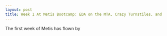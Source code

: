 ```yaml
---
layout: post
title: Week 1 At Metis Bootcamp: EDA on the MTA, Crazy Turnstiles, and Perfectionism 
---
```


The first week of Metis has flown by 


